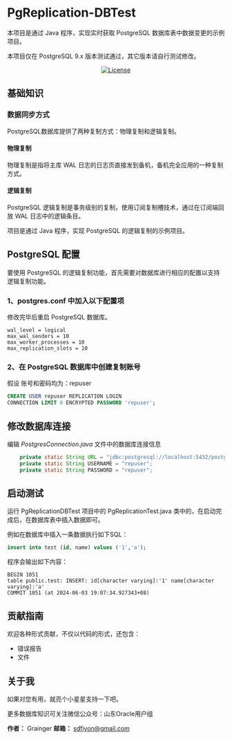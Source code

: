 # PgReplication-DBTest  

本项目是通过 Java 程序，实现实时获取 PostgreSQL 数据库表中数据变更的示例项目。

本项目仅在 PostgreSQL 9.x 版本测试通过，其它版本请自行测试修改。

<p style="text-align: center">
  <a href="https://choosealicense.com/licenses/mit">
	<img src="https://img.shields.io/badge/license-MIT-blue.svg" alt="License">
  </a>
</p>

## 基础知识
### 数据同步方式
PostgreSQL数据库提供了两种复制方式：物理复制和逻辑复制。

#### 物理复制
物理复制是指将主库 WAL 日志的日志页直接发到备机，备机完全应用的一种复制方式。

#### 逻辑复制
PostgreSQL 逻辑复制是事务级别的复制，使用订阅复制槽技术，通过在订阅端回放 WAL 日志中的逻辑条目。


项目是通过 Java 程序，实现 PostgreSQL 的逻辑复制的示例项目。

## PostgreSQL 配置
要使用 PostgreSQL 的逻辑复制功能，首先需要对数据库进行相应的配置以支持逻辑复制功能。

### 1、postgres.conf 中加入以下配置项
修改完毕后重启 PostgreSQL 数据库。
```text
wal_level = logical
max_wal_senders = 10
max_worker_processes = 10
max_replication_slots = 10
```
### 2、在 PostgreSQL 数据库中创建复制账号
假设 账号和密码均为：repuser
```sql
CREATE USER repuser REPLICATION LOGIN
CONNECTION LIMIT 8 ENCRYPTED PASSWORD 'repuser';
```
## 修改数据库连接
编辑 _PostgresConnection.java_ 文件中的数据库连接信息
```java
    private static String URL = "jdbc:postgresql://localhost:5432/postgres";
    private static String USERNAME = "repuser";
    private static String PASSWORD = "repuser";
```

## 启动测试

运行 PgReplicationDBTest 项目中的 PgReplicationTest.java 类中的，在启动完成后，在数据库表中插入数据即可。

例如在数据库中插入一条数据执行如下SQL：
```sql
insert into test (id, name) values ('1','a');
```

程序会输出如下内容：
```text
BEGIN 1051
table public.test: INSERT: id[character varying]:'1' name[character varying]:'a'
COMMIT 1051 (at 2024-06-03 19:07:34.927343+08)
```

## 贡献指南

欢迎各种形式贡献，不仅以代码的形式，还包含：

- 错误报告
- 文件


## 关于我

如果对您有用，就亮个小星星支持一下吧。

更多数据库知识可关注微信公众号：山东Oracle用户组

**作者：** Grainger
**邮箱：** sdfiyon@gmail.com





